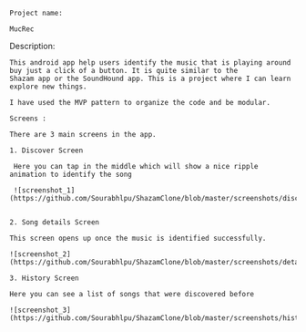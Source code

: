 

    Project name: 
    
    MucRec 
    
   Description: 
    
    This android app help users identify the music that is playing around buy just a click of a button. It is quite similar to the 
    Shazam app or the SoundHound app. This is a project where I can learn explore new things.
    
    I have used the MVP pattern to organize the code and be modular. 
    
    Screens :  
    
    There are 3 main screens in the app.
    
    1. Discover Screen
    
     Here you can tap in the middle which will show a nice ripple animation to identify the song
    
     ![screenshot_1](https://github.com/Sourabhlpu/ShazamClone/blob/master/screenshots/discover.png)
    
    
    2. Song details Screen
    
    This screen opens up once the music is identified successfully. 
    
    ![screenshot_2](https://github.com/Sourabhlpu/ShazamClone/blob/master/screenshots/details.png)
    
    3. History Screen
    
    Here you can see a list of songs that were discovered before
    
    ![screenshot_3](https://github.com/Sourabhlpu/ShazamClone/blob/master/screenshots/history.png)
    
